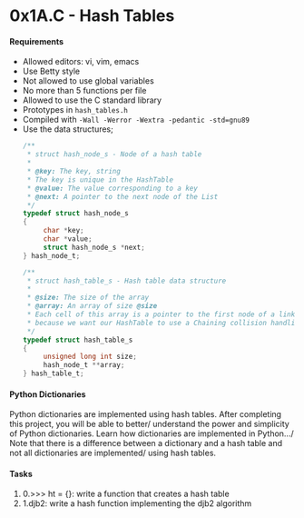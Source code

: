 # 0x1A.C - Hash Tables
#### Requirements
* Allowed editors: vi, vim, emacs
* Use Betty style
* Not allowed to use global variables
* No more than 5 functions per file
* Allowed to use the C standard library
* Prototypes in `hash_tables.h`
* Compiled with `-Wall -Werror -Wextra -pedantic -std=gnu89`
* Use the data structures;
    ```C
    /**
     * struct hash_node_s - Node of a hash table
     *
     * @key: The key, string
     * The key is unique in the HashTable
     * @value: The value corresponding to a key
     * @next: A pointer to the next node of the List
     */
    typedef struct hash_node_s
    {
         char *key;
         char *value;
         struct hash_node_s *next;
    } hash_node_t;
    
    /**
     * struct hash_table_s - Hash table data structure
     *
     * @size: The size of the array
     * @array: An array of size @size
     * Each cell of this array is a pointer to the first node of a linked list,
     * because we want our HashTable to use a Chaining collision handling
     */
    typedef struct hash_table_s
    {
         unsigned long int size;
         hash_node_t **array;
    } hash_table_t;
    ```

#### Python Dictionaries
Python dictionaries are implemented using hash tables. After completing this project, you will be able to better/
understand the power and simplicity of Python dictionaries. Learn how dictionaries are implemented in Python.../
Note that there is a difference between a dictionary and a hash table and not all dictionaries are implemented/
using hash tables.

#### Tasks
1. 0.>>> ht = {}: write a function that creates a hash table
2. 1.djb2: write a hash function implementing the djb2 algorithm

